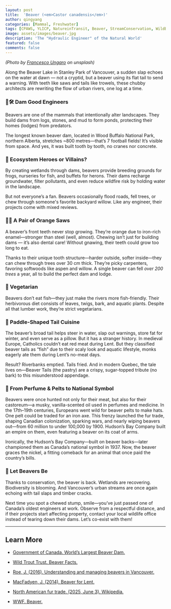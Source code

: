 ```yaml
---
layout: post
title:  'Beaver (<em>Castor canadensis</em>)'
author: qingyang
categories: [Mammal, Freshwater]
tags: [CPAWS, YLICP, NatureinTransit, Beaver, StreamConservation, WildBC]
image: assets/images/beaver.jpg
description: 'The "Hydraulic Engineer" of the Natural World'
featured: false
comments: false
---
```

*(Photo by <a target="_blank" href="https://unsplash.com/photos/brown-rodent-on-brown-tree-branch-cHVKmOwd0A8"><span>Francesco Ungaro</span></a> on unsplash)*

Along the Beaver Lake in Stanley Park of Vancouver, a sudden slap echoes on the water at dawn — not a cryptid, but a beaver using its flat tail to send a warning. With teeth like saws and tails like trowels, these chubby architects are rewriting the flow of urban rivers, one log at a time.

### 🧱🛠 Dam Good Engineers

Beavers are one of the mammals that intentionally alter landscapes. They build dams from logs, stones, and mud to form ponds, protecting their homes (lodges) from predators.

The longest known beaver dam, located in Wood Buffalo National Park, northern Alberta, stretches ~800 metres—that’s 7 football fields! It’s visible from space. And yes, it was built tooth by tooth, no cranes nor concrete.

### 🌿 Ecosystem Heroes or Villains?

By creating wetlands through dams, beavers provide breeding grounds for frogs, nurseries for fish, and buffets for herons. Their dams recharge groundwater, filter pollutants, and even reduce wildfire risk by holding water in the landscape.

But not everyone’s a fan. Beavers occasionally flood roads, fell trees, or chew through someone's favorite backyard willow. Like any engineer, their projects come with mixed reviews.

### 🦷🦷 A Pair of Orange Saws

A beaver’s front teeth never stop growing. They’re orange due to iron-rich enamel—stronger than steel (well, almost). Chewing isn’t just for building dams — it’s also dental care! Without gnawing, their teeth could grow too long to eat.

Thanks to their unique tooth structure—harder outside, softer inside—they can chew through trees over 30 cm thick. They’re picky carpenters, favoring softwoods like aspen and willow. A single beaver can fell *over 200 trees* a year, all to build the perfect dam and lodge.

### 🥬 Vegetarian

Beavers don’t eat fish—they just make the rivers more fish-friendly. Their herbivorous diet consists of leaves, twigs, bark, and aquatic plants. Despite all that lumber work, they’re strict vegetarians.

### 🍪 Paddle-Shaped Tail Cuisine

The beaver’s broad tail helps steer in water, slap out warnings, store fat for winter, and even serve as a pillow. But it has a stranger history. In medieval Europe, Catholics couldn’t eat red meat during Lent. But they classified beaver tails as “fish” due to their scaly look and aquatic lifestyle, monks eagerly ate them during Lent’s no-meat days.

Result? Riverbanks emptied. Tails fried. And in modern Quebec, the tale lives on—Beaver Tails (the pastry) are a crispy, sugar-topped tribute (no bark) to this misunderstood appendage.

### 🍁 From Perfume & Pelts to National Symbol

Beavers were once hunted not only for their meat, but also for their castoreum—a musky, vanilla-scented oil used in perfumes and medicine. In the 17th–19th centuries, Europeans went wild for beaver pelts to make hats. One pelt could be traded for an iron axe. This frenzy launched the fur trade, shaping Canadian colonization, sparking wars, and nearly wiping beavers out—from 60 million to under 100,000 by 1900. Hudson’s Bay Company built an empire on them, even featuring a beaver on its coat of arms.

Ironically, the Hudson’s Bay Company—built on beaver backs—later championed them as Canada’s national symbol in 1937. Now, the beaver graces the nickel, a fitting comeback for an animal that once paid the country’s bills.

### 🌱 Let Beavers Be

Thanks to conservation, the beaver is back. Wetlands are recovering. Biodiversity is blooming. And Vancouver’s urban streams are once again echoing with tail slaps and timber cracks.

Next time you spot a chewed stump, smile—you’ve just passed one of Canada’s oldest engineers at work. Observe from a respectful distance, and if their projects start affecting property, contact your local wildlife office instead of tearing down their dams. Let’s co-exist with them!

---

## Learn More

- <a style='_blank' href='https://parks.canada.ca/pn-np/nt/woodbuffalo/nature/beaver_gallery'><span>Government of Canada. World’s Largest Beaver Dam.</span></a>
 
- <a style='_blank' href='https://www.wildtrout.org/content/beaver-facts#::text=They%20use%20the%20canals%20to,a%20greater%20or%20lesser%20degree'><span>Wild Trout Trust. Beaver Facts.</span></a>

- <a style='_blank' href='https://sustain.ubc.ca/sites/default/files/2016-01_Understanding %26 Managing Vancouver Beavers_Pierce.pdf'><span>Roe, J. (2016). Understanding and managing beavers in Vancouver.</span></a>

- <a style='_blank' href='https://niche-canada.org/2014/04/19/beaver-for-lent/'><span>MacFadyen, J. (2014). Beaver for Lent.</span></a>

- <a style='_blank' href='https://en.wikipedia.org/wiki/North_American_fur_trade '><span>North American fur trade. (2025, June 3). Wikipedia.</span></a>

- <a style='_blank' href='https://www.worldwildlife.org/species/beaver '><span>WWF. Beaver.</span></a> 